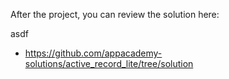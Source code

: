 After the project, you can review the solution here:

asdf

* https://github.com/appacademy-solutions/active_record_lite/tree/solution
